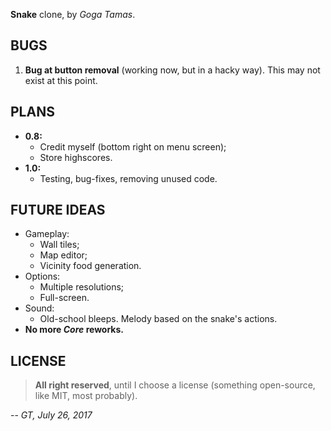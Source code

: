 **Snake** clone, by _Goga Tamas_.

## BUGS ##
1. **Bug at button removal** (working now, but in a hacky way). This may not exist at this point.

## PLANS ##
- **0.8:**
  - Credit myself (bottom right on menu screen);
  - Store highscores.
- **1.0:**
  - Testing, bug-fixes, removing unused code.

## FUTURE IDEAS ##
- Gameplay:
  - Wall tiles;
  - Map editor;
  - Vicinity food generation.
- Options:
  - Multiple resolutions;
  - Full-screen.
- Sound:
  - Old-school bleeps. Melody based on the snake's actions.
- **No more _Core_ reworks.**

## LICENSE ##

> **All right reserved**, until I choose a license (something open-source, like MIT, most probably).

-- _GT, July 26, 2017_
